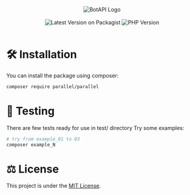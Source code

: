 <div style="text-align: center;">
    <img title="BotAPI Logo" alt="BotAPI Logo" src="https://qph.cf2.quoracdn.net/main-qimg-7de85ed4bb521e0d7cf8be7cf4a3de75-lq">

</div>
<br>
<div style="text-align: center;">
    <img title="Latest Version on Packagist" alt="Latest Version on Packagist" src="https://img.shields.io/packagist/v/telegramsdk/botapi.svg?label=composer&logo=composer">
    <img title="PHP Version" alt="PHP Version" src="https://img.shields.io/packagist/dependency-v/telegramsdk/botapi/php?logo=php">
</div>
<br>


# 🛠 Installation
You can install the package using composer:

```bash
composer require parallel/parallel
```

# 📝 Testing
There are few tests ready for use in test/ directory
Try some examples:
```bash
# try from example_01 to 03
composer example_N
```


# ⚖️ License
This project is under the [MIT License](https://github.com/TelegramSDK/BotAPI/blob/main/LICENSE).